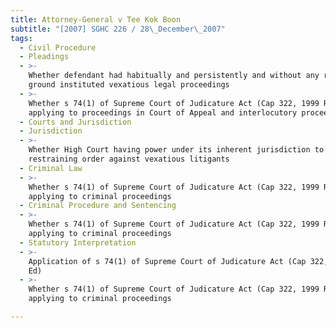 ```yaml
---
title: Attorney-General v Tee Kok Boon
subtitle: "[2007] SGHC 226 / 28\_December\_2007"
tags:
  - Civil Procedure
  - Pleadings
  - >-
    Whether defendant had habitually and persistently and without any reasonable
    ground instituted vexatious legal proceedings
  - >-
    Whether s 74(1) of Supreme Court of Judicature Act (Cap 322, 1999 Rev Ed)
    applying to proceedings in Court of Appeal and interlocutory proceedings
  - Courts and Jurisdiction
  - Jurisdiction
  - >-
    Whether High Court having power under its inherent jurisdiction to make
    restraining order against vexatious litigants
  - Criminal Law
  - >-
    Whether s 74(1) of Supreme Court of Judicature Act (Cap 322, 1999 Rev Ed)
    applying to criminal proceedings
  - Criminal Procedure and Sentencing
  - >-
    Whether s 74(1) of Supreme Court of Judicature Act (Cap 322, 1999 Rev Ed)
    applying to criminal proceedings
  - Statutory Interpretation
  - >-
    Application of s 74(1) of Supreme Court of Judicature Act (Cap 322, 1999 Rev
    Ed)
  - >-
    Whether s 74(1) of Supreme Court of Judicature Act (Cap 322, 1999 Rev Ed)
    applying to criminal proceedings

---
```


